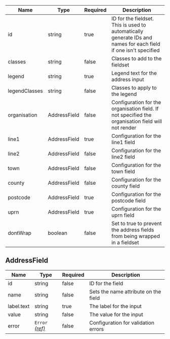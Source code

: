| Name          | Type         | Required | Description                                                                                                     |
| ------------- | ------------ | -------- | --------------------------------------------------------------------------------------------------------------- |
| id            | string       | true     | ID for the fieldset. This is used to automatically generate IDs and names for each field if one isn't specified |
| classes       | string       | false    | Classes to add to the fieldset                                                                                  |
| legend        | string       | true     | Legend text for the address input                                                                               |
| legendClasses | string       | false    | Classes to apply to the legend                                                                                  |
| organisation  | AddressField | false    | Configuration for the organisation field. If not specified the organisation field will not render               |
| line1         | AddressField | true     | Configuration for the line1 field                                                                               |
| line2         | AddressField | false    | Configuration for the line2 field                                                                               |
| town          | AddressField | false    | Configuration for the town field                                                                                |
| county        | AddressField | false    | Configuration for the county field                                                                              |
| postcode      | AddressField | true     | Configuration for the postcode field                                                                            |
| uprn          | AddressField | true     | Configuration for the uprn field                                                                                |
| dontWrap      | boolean      | false    | Set to true to prevent the address fields from being wrapped in a fieldset                                      |

## AddressField

| Name       | Type                                 | Required | Description                          |
| ---------- | ------------------------------------ | -------- | ------------------------------------ |
| id         | string                               | false    | ID for the field                     |
| name       | string                               | false    | Sets the name attribute on the field |
| label.text | string                               | true     | The label for the input              |
| value      | string                               | false    | The value for the input              |
| error      | `Error` [_(ref)_](/components/error) | false    | Configuration for validation errors  |
